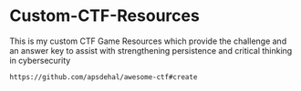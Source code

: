 # Custom-CTF-Resources
This is my custom CTF Game Resources which provide the challenge and an answer key to assist with strengthening persistence and critical thinking in cybersecurity

```
https://github.com/apsdehal/awesome-ctf#create
```

